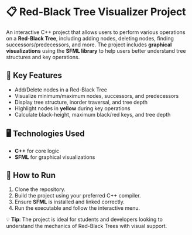 # 📋 **Red-Black Tree Visualizer Project**  

An interactive C++ project that allows users to perform various operations on a **Red-Black Tree**, including adding nodes, deleting nodes, finding successors/predecessors, and more. The project includes **graphical visualizations** using the **SFML library** to help users better understand tree structures and key operations.

## 🔧 **Key Features**  
- Add/Delete nodes in a Red-Black Tree  
- Visualize minimum/maximum nodes, successors, and predecessors  
- Display tree structure, inorder traversal, and tree depth  
- Highlight nodes in **yellow** during key operations  
- Calculate black-height, maximum black/red keys, and tree depth  

## 🖥 **Technologies Used**  
- **C++** for core logic  
- **SFML** for graphical visualizations  

## 🚀 **How to Run**  
1. Clone the repository.  
2. Build the project using your preferred C++ compiler.  
3. Ensure **SFML** is installed and linked correctly.  
4. Run the executable and follow the interactive menu.  

💡 **Tip**: The project is ideal for students and developers looking to understand the mechanics of Red-Black Trees with visual support.
